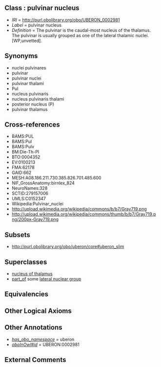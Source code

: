 
## Class : pulvinar nucleus

 * *IRI* = http://purl.obolibrary.org/obo/UBERON_0002981
 * *Label* = pulvinar nucleus
 * *Definition* = The pulvinar is the caudal-most nucleus of the thalamus. The pulvinar is usually grouped as one of the lateral thalamic nuclei. [WP,unvetted].

## Synonyms

 * nuclei pulvinares
 * pulvinar
 * pulvinar nuclei
 * pulvinar thalami
 * Pul
 * nucleus pulvinaris
 * nucleus pulvinaris thalami
 * posterior nucleus (P)
 * pulvinar thalamus

## Cross-references

 * BAMS:PUL
 * BAMS:Pul
 * BAMS:Pulv
 * BM:Die-Th-Pl
 * BTO:0004352
 * EV:0100213
 * FMA:62178
 * GAID:662
 * MESH:A08.186.211.730.385.826.701.485.600
 * NIF_GrossAnatomy:birnlex_824
 * NeuroNames:328
 * SCTID:279157006
 * UMLS:C0152347
 * Wikipedia:Pulvinar_nuclei
 * http://upload.wikimedia.org/wikipedia/commons/b/b7/Gray719.png
 * http://upload.wikimedia.org/wikipedia/commons/thumb/b/b7/Gray719.png/200px-Gray719.png

## Subsets

 * http://purl.obolibrary.org/obo/uberon/core#uberon_slim

## Superclasses

 * [nucleus of thalamus](../../UBERON/92/UBERON_0007692.md)
 * [part_of](../../BFO/50/BFO_0000050.md) some [lateral nuclear group](../../UBERON/36/UBERON_0002736.md)

## Equivalencies


## Other Logical Axioms


## Other Annotations

 * *[has_obo_namespace](../../ce/oboInOwl#hasOBONamespace.md)* = uberon
 * *[oboInOwl#id](../../id/oboInOwl#id.md)* = UBERON:0002981

## External Comments

